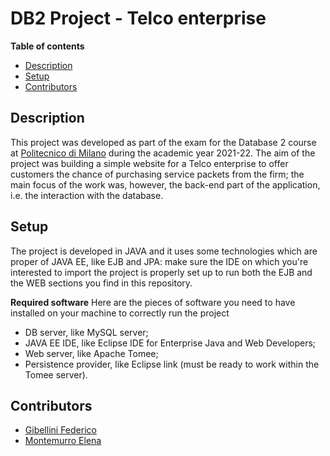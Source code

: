 # DB2 Project - Telco enterprise
**Table of contents**
- [Description](#description)
- [Setup](#setup)
- [Contributors](#contributors)

## Description
This project was developed as part of the exam for the Database 2 course at [Politecnico di Milano](https://www.polimi.it) during the academic year 2021-22.
The aim of the project was building a simple website for a Telco enterprise to offer customers the chance of purchasing service packets from the firm; the main focus of the work was, however, the back-end part of the application, i.e. the interaction with the database.

## Setup
The project is developed in JAVA and it uses some technologies which are proper of JAVA EE, like EJB and JPA: make sure the IDE on which you're interested to import the project is properly set up to run both the EJB and the WEB sections you find in this repository.

**Required software**
Here are the pieces of software you need to have installed on your machine to correctly run the project
- DB server, like MySQL server;
- JAVA EE IDE, like Eclipse IDE for Enterprise Java and Web Developers;
- Web server, like Apache Tomee;
- Persistence provider, like Eclipse link (must be ready to work within the Tomee server).

## Contributors
- [Gibellini Federico](https://github.com/gblfrc)
- [Montemurro Elena](https://github.com/ElenaMontemurro)
